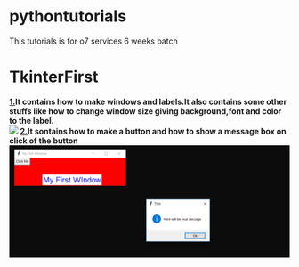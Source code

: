 # pythontutorials
This tutorials is for o7 services 6 weeks batch

<h1>TkinterFirst</h1>
<b><u>1.</u>It contains how to make windows and labels.It also contains some other stuffs like how
to change window size giving background,font and color to the label.</b1><br/>
<img src="screenshots/first1.png">
<b><u>2.</u>It sontains how to make a button and how to show a message box on click of the button</b>
<img src="screenshots/first2.png">

